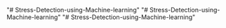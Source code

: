"# Stress-Detection-using-Machine-learning" 
"# Stress-Detection-using-Machine-learning" 
"# Stress-Detection-using-Machine-learning" 
